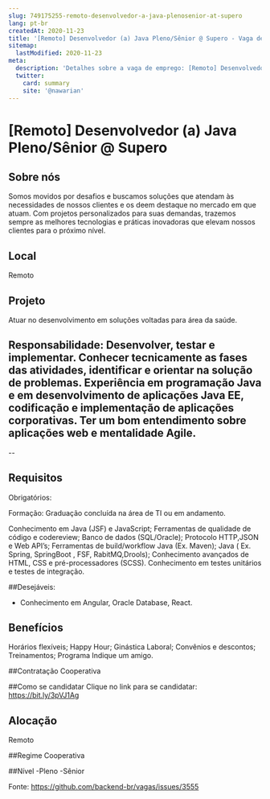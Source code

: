```yaml
---
slug: 749175255-remoto-desenvolvedor-a-java-plenosenior-at-supero
lang: pt-br
createdAt: 2020-11-23
title: '[Remoto] Desenvolvedor (a) Java Pleno/Sênior @ Supero - Vaga de Emprego'
sitemap:
  lastModified: 2020-11-23
meta:
  description: 'Detalhes sobre a vaga de emprego: [Remoto] Desenvolvedor (a) Java Pleno/Sênior @ Supero'
  twitter:
    card: summary
    site: '@nawarian'
---
```


# [Remoto] Desenvolvedor (a) Java Pleno/Sênior @ Supero

## Sobre nós

Somos movidos por desafios e buscamos soluções que atendam às necessidades de nossos clientes e os deem destaque no mercado em que atuam. Com projetos personalizados para suas demandas, trazemos sempre as melhores tecnologias e práticas inovadoras que elevam nossos clientes para o próximo nível.

## Local
Remoto

## Projeto
Atuar no desenvolvimento em soluções voltadas para área da saúde.

## Responsabilidade: Desenvolver, testar e implementar. Conhecer tecnicamente as fases das atividades, identificar e orientar na solução de problemas. Experiência em programação Java e em desenvolvimento de aplicações Java EE, codificação e implementação de aplicações corporativas. Ter um bom entendimento sobre aplicações web e mentalidade Agile.

--




## Requisitos
Obrigatórios:

Formação: Graduação concluída na área de TI ou em andamento. 

Conhecimento em Java (JSF) e JavaScript; Ferramentas de qualidade de código e codereview; Banco de dados (SQL/Oracle); Protocolo HTTP,JSON e Web API’s; Ferramentas de build/workflow Java (Ex. Maven); Java ( Ex. Spring, SpringBoot , FSF, RabitMQ,Drools); Conhecimento avançados de HTML, CSS e pré-processadores (SCSS). Conhecimento em testes unitários e testes de integração. 

##Desejáveis:

- Conhecimento em Angular, Oracle Database, React.

## Benefícios
Horários flexíveis;
Happy Hour;
Ginástica Laboral;
Convênios e descontos;
Treinamentos;
Programa Indique um amigo.

##Contratação
Cooperativa

##Como se candidatar
Clique no link para se candidatar: https://bit.ly/3pVJ1Ag

## Alocação
Remoto

##Regime
Cooperativa

##Nível
-Pleno
-Sênior




Fonte: https://github.com/backend-br/vagas/issues/3555